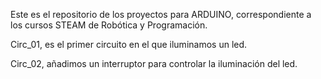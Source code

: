Este es el repositorio de los proyectos para ARDUINO, correspondiente a los cursos STEAM de Robótica y Programación.

Circ_01, es el primer circuito en el que iluminamos un led.

Circ_02, añadimos un interruptor para controlar la iluminación del led.  
